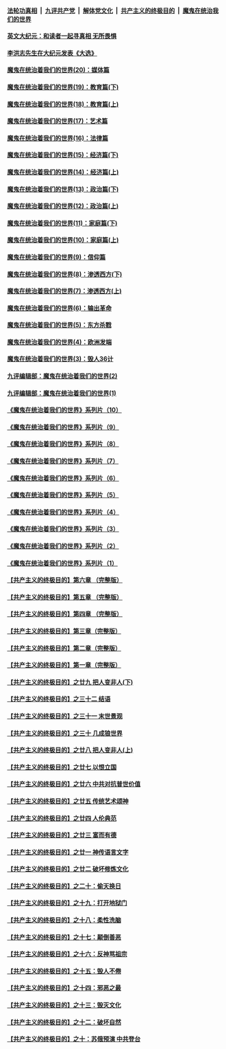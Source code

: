 ####  [法轮功真相](../../../../basic/blob/master/README.md?t=11151902) &nbsp;|&nbsp; [九评共产党](../../../../9ping.md/blob/master/README.md?t=11151902) &nbsp;|&nbsp; [解体党文化](../../../../jtdwh.md/blob/master/README.md?t=11151902)  &nbsp;|&nbsp; [共产主义的终极目的](../../../../gczydzjmd.md/blob/master/README.md?t=11151902) &nbsp;|&nbsp; [魔鬼在统治我们的世界](../../../../mgztzwmdsj.md/blob/master/README.md?t=11151902) 

#### [英文大纪元：和读者一起寻真相 无所畏惧](../pages/nsc422/n12542027.md?t=11151902) 

#### [李洪志先生在大纪元发表《大选》](../pages/nsc422/n12534746.md?t=11151902) 

#### [魔鬼在统治着我们的世界(20)：媒体篇](../pages/nsc422/n10586579.md?t=11151902) 

#### [魔鬼在统治着我们的世界(19)：教育篇(下)](../pages/nsc422/n10564808.md?t=11151902) 

#### [魔鬼在统治着我们的世界(18)：教育篇(上)](../pages/nsc422/n10526970.md?t=11151902) 

#### [魔鬼在统治着我们的世界(17)：艺术篇](../pages/nsc422/n10499093.md?t=11151902) 

#### [魔鬼在统治着我们的世界(16)：法律篇](../pages/nsc422/n10485969.md?t=11151902) 

#### [魔鬼在统治着我们的世界(15)：经济篇(下)](../pages/nsc422/n10469975.md?t=11151902) 

#### [魔鬼在统治着我们的世界(14)：经济篇(上)](../pages/nsc422/n10457370.md?t=11151902) 

#### [魔鬼在统治着我们的世界(13)：政治篇(下)](../pages/nsc422/n10448270.md?t=11151902) 

#### [魔鬼在统治着我们的世界(12)：政治篇(上)](../pages/nsc422/n10444576.md?t=11151902) 

#### [魔鬼在统治着我们的世界(11)：家庭篇(下)](../pages/nsc422/n10440961.md?t=11151902) 

#### [魔鬼在统治着我们的世界(10)：家庭篇(上)](../pages/nsc422/n10435448.md?t=11151902) 

#### [魔鬼在统治着我们的世界(9)：信仰篇](../pages/nsc422/n10432159.md?t=11151902) 

#### [魔鬼在统治着我们的世界(8)：渗透西方(下)](../pages/nsc422/n10429603.md?t=11151902) 

#### [魔鬼在统治着我们的世界(7)：渗透西方(上)](../pages/nsc422/n10426013.md?t=11151902) 

#### [魔鬼在统治着我们的世界(6)：输出革命](../pages/nsc422/n10421536.md?t=11151902) 

#### [魔鬼在统治着我们的世界(5)：东方杀戮](../pages/nsc422/n10417707.md?t=11151902) 

#### [魔鬼在统治着我们的世界(4)：欧洲发端](../pages/nsc422/n10414890.md?t=11151902) 

#### [魔鬼在统治着我们的世界(3)：毁人36计](../pages/nsc422/n10411583.md?t=11151902) 

#### [九评编辑部：魔鬼在统治着我们的世界(2)](../pages/nsc422/n10410036.md?t=11151902) 

#### [九评编辑部：魔鬼在统治着我们的世界(1)](../pages/nsc422/n10406825.md?t=11151902) 

#### [《魔鬼在统治着我们的世界》系列片（10）](../pages/nsc422/n12292670.md?t=11151902) 

#### [《魔鬼在统治着我们的世界》系列片（9）](../pages/nsc422/n12290859.md?t=11151902) 

#### [《魔鬼在统治着我们的世界》系列片（8）](../pages/nsc422/n12287445.md?t=11151902) 

#### [《魔鬼在统治着我们的世界》系列片（7）](../pages/nsc422/n12283425.md?t=11151902) 

#### [《魔鬼在统治着我们的世界》系列片（6）](../pages/nsc422/n12282314.md?t=11151902) 

#### [《魔鬼在统治着我们的世界》系列片（5）](../pages/nsc422/n12281419.md?t=11151902) 

#### [《魔鬼在统治着我们的世界》系列片（4）](../pages/nsc422/n12274024.md?t=11151902) 

#### [《魔鬼在统治着我们的世界》系列片（3）](../pages/nsc422/n12271322.md?t=11151902) 

#### [《魔鬼在统治着我们的世界》系列片（2）](../pages/nsc422/n12269049.md?t=11151902) 

#### [《魔鬼在统治着我们的世界》系列片（1）](../pages/nsc422/n12267575.md?t=11151902) 

#### [【共产主义的终极目的】第六章 （完整版）](../pages/nsc422/n11428913.md?t=11151902) 

#### [【共产主义的终极目的】第五章 （完整版）](../pages/nsc422/n11428912.md?t=11151902) 

#### [【共产主义的终极目的】第四章 （完整版）](../pages/nsc422/n11428907.md?t=11151902) 

#### [【共产主义的终极目的】第三章（完整版）](../pages/nsc422/n11428848.md?t=11151902) 

#### [【共产主义的终极目的】第二章（完整版）](../pages/nsc422/n11428831.md?t=11151902) 

#### [【共产主义的终极目的】第一章（完整版）](../pages/nsc422/n11417651.md?t=11151902) 

#### [【共产主义的终极目的】之廿九 把人变非人(下)](../pages/nsc422/n11344140.md?t=11151902) 

#### [【共产主义的终极目的】之三十二 结语](../pages/nsc422/n11360535.md?t=11151902) 

#### [【共产主义的终极目的】之三十一 末世景观](../pages/nsc422/n11351129.md?t=11151902) 

#### [【共产主义的终极目的】之三十 几成狼世界](../pages/nsc422/n11348280.md?t=11151902) 

#### [【共产主义的终极目的】之廿八 把人变非人(上)](../pages/nsc422/n11340492.md?t=11151902) 

#### [【共产主义的终极目的】之廿七 以恨立国](../pages/nsc422/n11336944.md?t=11151902) 

#### [【共产主义的终极目的】之廿六 中共对抗普世价值](../pages/nsc422/n11324785.md?t=11151902) 

#### [【共产主义的终极目的】之廿五 传统艺术颂神](../pages/nsc422/n11296396.md?t=11151902) 

#### [【共产主义的终极目的】之廿四 人伦典范](../pages/nsc422/n11296397.md?t=11151902) 

#### [【共产主义的终极目的】之廿三 富而有德](../pages/nsc422/n11283598.md?t=11151902) 

#### [【共产主义的终极目的】之廿一 神传语言文字](../pages/nsc422/n11263265.md?t=11151902) 

#### [【共产主义的终极目的】之廿二 破坏修炼文化](../pages/nsc422/n11245728.md?t=11151902) 

#### [【共产主义的终极目的】之二十：偷天换日](../pages/nsc422/n11238846.md?t=11151902) 

#### [【共产主义的终极目的】之十九：打开地狱门](../pages/nsc422/n11206376.md?t=11151902) 

#### [【共产主义的终极目的】之十八：柔性洗脑](../pages/nsc422/n11199994.md?t=11151902) 

#### [【共产主义的终极目的】之十七：颠倒善恶](../pages/nsc422/n11179782.md?t=11151902) 

#### [【共产主义的终极目的】之十六：反神骂祖宗](../pages/nsc422/n11166798.md?t=11151902) 

#### [【共产主义的终极目的】之十五：毁人不倦](../pages/nsc422/n11166792.md?t=11151902) 

#### [【共产主义的终极目的】之十四：邪恶之最](../pages/nsc422/n11150249.md?t=11151902) 

#### [【共产主义的终极目的】之十三：毁灭文化](../pages/nsc422/n11135227.md?t=11151902) 

#### [【共产主义的终极目的】之十二：破坏自然](../pages/nsc422/n11135214.md?t=11151902) 

#### [【共产主义的终极目的】之十：苏俄预演 中共登台](../pages/nsc422/n11118424.md?t=11151902) 

